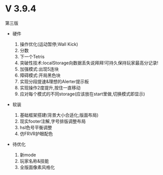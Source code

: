 # V 3.9.4
第三版

- 硬件
  1. 操作优化(运动暂停;Wall Kick)
  2. 分数
  3. 下一个Tetris
  4. 突破性技术:localStorage向数据丢失说拜拜!可持久保持玩家最高分记录!
  5. 加强模式:出现5连块
  6. 障碍模式:开局黑色块
  7. 实现分段提速&理想的Alerter提示板
  8. 实现操作2度提升,按住一直移动
  9. 应对每个模式的不同storage(应该放在start里做,切换模式即显示)

- 软装
  1. 基础框架搭建(背景大小合适化;版面布局)
  2. 现实footer注解,字号排版调整布局
  3. hsl色号平衡调整
  4. 仿FRVR护眼配色

- 待优化
  1. 新mode
  2. 玩家名称&技能
  3. 全版面像素风格化